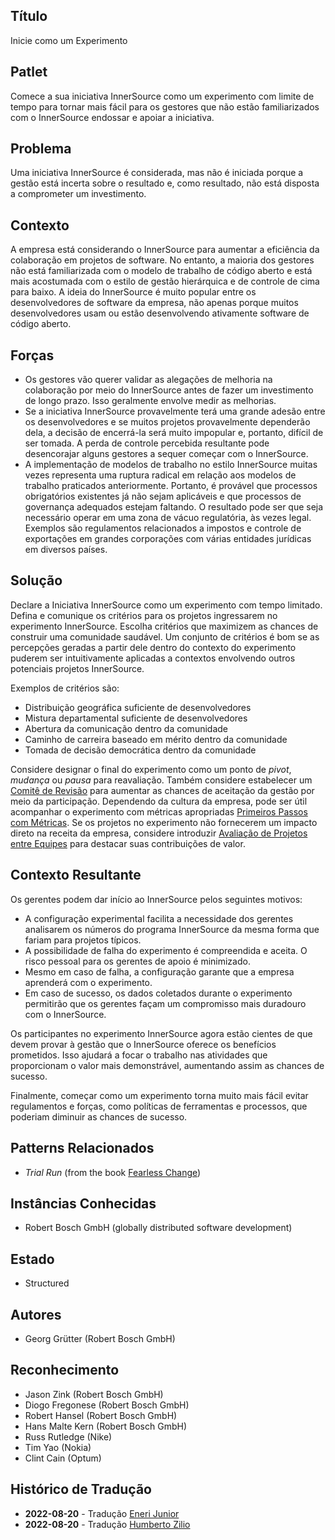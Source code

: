 ## Título

Inicie como um Experimento

## Patlet

Comece a sua iniciativa InnerSource como um experimento com limite de tempo para tornar mais fácil para os gestores que não estão familiarizados com o InnerSource endossar e apoiar a iniciativa.

## Problema

Uma iniciativa InnerSource é considerada, mas não é iniciada porque a gestão está incerta sobre o resultado e, como resultado, não está disposta a comprometer um investimento.

## Contexto

A empresa está considerando o InnerSource para aumentar a eficiência da colaboração em projetos de software. No entanto, a maioria dos gestores não está familiarizada com o modelo de trabalho de código aberto e está mais acostumada com o estilo de gestão hierárquica e de controle de cima para baixo. A ideia do InnerSource é muito popular entre os desenvolvedores de software da empresa, não apenas porque muitos desenvolvedores usam ou estão desenvolvendo ativamente software de código aberto.

## Forças

- Os gestores vão querer validar as alegações de melhoria na colaboração por meio do InnerSource antes de fazer um investimento de longo prazo. Isso geralmente envolve medir as melhorias.
- Se a iniciativa InnerSource provavelmente terá uma grande adesão entre os desenvolvedores e se muitos projetos provavelmente dependerão dela, a decisão de encerrá-la será muito impopular e, portanto, difícil de ser tomada. A perda de controle percebida resultante pode desencorajar alguns gestores a sequer começar com o InnerSource.
- A implementação de modelos de trabalho no estilo InnerSource muitas vezes representa uma ruptura radical em relação aos modelos de trabalho praticados anteriormente. Portanto, é provável que processos obrigatórios existentes já não sejam aplicáveis e que processos de governança adequados estejam faltando. O resultado pode ser que seja necessário operar em uma zona de vácuo regulatória, às vezes legal. Exemplos são regulamentos relacionados a impostos e controle de exportações em grandes corporações com várias entidades jurídicas em diversos países.

## Solução

Declare a Iniciativa InnerSource como um experimento com tempo limitado. Defina e comunique os critérios para os projetos ingressarem no experimento InnerSource. Escolha critérios que maximizem as chances de construir uma comunidade saudável. Um conjunto de critérios é bom se as percepções geradas a partir dele dentro do contexto do experimento puderem ser intuitivamente aplicadas a contextos envolvendo outros potenciais projetos InnerSource.

Exemplos de critérios são:

- Distribuição geográfica suficiente de desenvolvedores
- Mistura departamental suficiente de desenvolvedores
- Abertura da comunicação dentro da comunidade
- Caminho de carreira baseado em mérito dentro da comunidade
- Tomada de decisão democrática dentro da comunidade

Considere designar o final do experimento como um ponto de _pivot_, _mudança_ ou _pausa_ para reavaliação. Também considere estabelecer um [Comitê de Revisão](review-committee.md) para aumentar as chances de aceitação da gestão por meio da participação. Dependendo da cultura da empresa, pode ser útil acompanhar o experimento com métricas apropriadas [Primeiros Passos com Métricas](../../../patterns/1-initial/introducing-metrics-in-innersource.md). Se os projetos no experimento não fornecerem um impacto direto na receita da empresa, considere introduzir [Avaliação de Projetos entre Equipes](crossteam-project-valuation.md) para destacar suas contribuições de valor.

## Contexto Resultante

Os gerentes podem dar início ao InnerSource pelos seguintes motivos:

- A configuração experimental facilita a necessidade dos gerentes analisarem os números do programa InnerSource da mesma forma que fariam para projetos típicos.
- A possibilidade de falha do experimento é compreendida e aceita. O risco pessoal para os gerentes de apoio é minimizado.
- Mesmo em caso de falha, a configuração garante que a empresa aprenderá com o experimento.
- Em caso de sucesso, os dados coletados durante o experimento permitirão que os gerentes façam um compromisso mais duradouro com o InnerSource.

Os participantes no experimento InnerSource agora estão cientes de que devem provar à gestão que o InnerSource oferece os benefícios prometidos. Isso ajudará a focar o trabalho nas atividades que proporcionam o valor mais demonstrável, aumentando assim as chances de sucesso.

Finalmente, começar como um experimento torna muito mais fácil evitar regulamentos e forças, como políticas de ferramentas e processos, que poderiam diminuir as chances de sucesso.

## Patterns Relacionados

- _Trial Run_ (from the book [Fearless Change](https://fearlesschangepatterns.com/))

## Instâncias Conhecidas

- Robert Bosch GmbH (globally distributed software development)

## Estado

* Structured

## Autores

- Georg Grütter (Robert Bosch GmbH)

## Reconhecimento

- Jason Zink (Robert Bosch GmbH)
- Diogo Fregonese (Robert Bosch GmbH)
- Robert Hansel (Robert Bosch GmbH)
- Hans Malte Kern (Robert Bosch GmbH)
- Russ Rutledge (Nike)
- Tim Yao (Nokia)
- Clint Cain (Optum)

## Histórico de Tradução

- **2022-08-20** - Tradução [Eneri Junior](https://github.com/jrcosta)
- **2022-08-20** - Tradução [Humberto Zilio](https://github.com/zilio)
